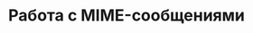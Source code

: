 ---  
title: Работа с MIME-сообщениями  
type: docs  
weight: 10  
url: /python-net/working-with-mime-messages/  
---  